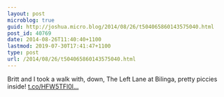 ```yaml
---
layout: post
microblog: true
guid: http://joshua.micro.blog/2014/08/26/t504065860143575040.html
post_id: 40769
date: 2014-08-26T11:40:40+1100
lastmod: 2019-07-30T17:41:47+1100
type: post
url: /2014/08/26/t504065860143575040.html
---
```

Britt and I took a walk with, down, The Left Lane at Bilinga, pretty piccies inside! [t.co/HFW5TFl0l...](http://t.co/HFW5TFl0lZ)
